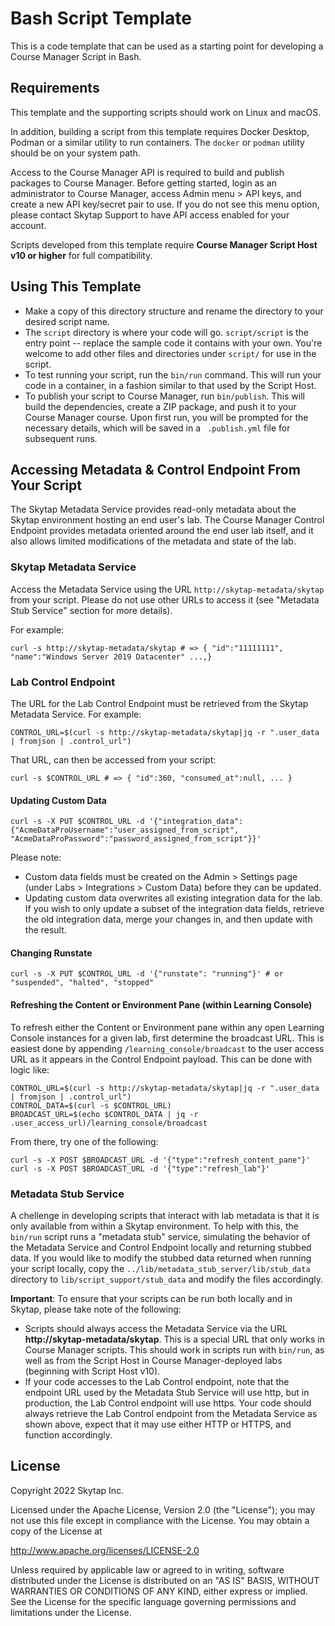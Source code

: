 # Bash Script Template

This is a code template that can be used as a starting point for developing a Course Manager Script in Bash.

## Requirements

This template and the supporting scripts should work on Linux and macOS. 

In addition, building a script from this template requires Docker Desktop, Podman or a similar utility to run containers. The `docker` or `podman` utility should be on your system path.

Access to the Course Manager API is required to build and publish packages to Course Manager. Before getting started, login as an administrator to Course Manager, access Admin menu > API keys, and create a new API key/secret pair to use. If you do not see this menu option, please contact Skytap Support to have API access enabled for your account.

Scripts developed from this template require **Course Manager Script Host v10 or higher** for full compatibility.

## Using This Template

* Make a copy of this directory structure and rename the directory to your desired script name.
* The `script` directory is where your code will go. `script/script` is the entry point -- replace the sample code it contains with your own. You're welcome to add other files and directories under `script/` for use in the script.
* To test running your script, run the `bin/run` command. This will run your code in a container, in a fashion similar to that used by the Script Host.
* To publish your script to Course Manager, run `bin/publish`. This will build the dependencies, create a ZIP package, and push it to your Course Manager course. Upon first run, you will be prompted for the necessary details, which will be saved in a ` .publish.yml` file for subsequent runs.

## Accessing Metadata & Control Endpoint From Your Script

The Skytap Metadata Service provides read-only metadata about the Skytap environment hosting an end user's lab. The Course Manager Control Endpoint provides metadata oriented around the end user lab itself, and it also allows limited modifications of the metadata and state of the lab.

### Skytap Metadata Service

Access the Metadata Service using the URL `http://skytap-metadata/skytap` from your script. Please do not use other URLs to access it (see "Metadata Stub Service" section for more details). 

For example:

```
curl -s http://skytap-metadata/skytap # => { "id":"11111111", "name":"Windows Server 2019 Datacenter" ...,}
```

### Lab Control Endpoint

The URL for the Lab Control Endpoint must be retrieved from the Skytap Metadata Service. For example:

```
CONTROL_URL=$(curl -s http://skytap-metadata/skytap|jq -r ".user_data | fromjson | .control_url")
```

That URL, can then be accessed from your script:

```
curl -s $CONTROL_URL # => { "id":360, "consumed_at":null, ... }
```


#### Updating Custom Data

```
curl -s -X PUT $CONTROL_URL -d '{"integration_data": {"AcmeDataProUsername":"user_assigned_from_script", "AcmeDataProPassword":"password_assigned_from_script"}}'
```

Please note:
* Custom data fields must be created on the Admin > Settings page (under Labs > Integrations > Custom Data) before they can be updated.
* Updating custom data overwrites all existing integration data for the lab. If you wish to only update a subset of the integration data fields, retrieve the old integration data, merge your changes in, and then update with the result.


#### Changing Runstate

```
curl -s -X PUT $CONTROL_URL -d '{"runstate": "running"}' # or "suspended", "halted", "stopped"
```

#### Refreshing the Content or Environment Pane (within Learning Console)

To refresh either the Content or Environment pane within any open Learning Console instances for a given lab, first determine the broadcast URL. This is easiest done by appending `/learning_console/broadcast` to the user access URL as it appears in the Control Endpoint payload. This can be done with logic like:

```
CONTROL_URL=$(curl -s http://skytap-metadata/skytap|jq -r ".user_data | fromjson | .control_url")
CONTROL_DATA=$(curl -s $CONTROL_URL)
BROADCAST_URL=$(echo $CONTROL_DATA | jq -r .user_access_url)/learning_console/broadcast
```

From there, try one of the following:

```
curl -s -X POST $BROADCAST_URL -d '{"type":"refresh_content_pane"}'
curl -s -X POST $BROADCAST_URL -d '{"type":"refresh_lab"}'
```

### Metadata Stub Service

A chellenge in developing scripts that interact with lab metadata is that it is only available from within a Skytap environment. To help with this, the `bin/run` script runs a "metadata stub" service, simulating the behavior of the Metadata Service and Control Endpoint locally and returning stubbed data. If you would like to modify the stubbed data returned when running your script locally, copy the `../lib/metadata_stub_server/lib/stub_data` directory to `lib/script_support/stub_data` and modify the files accordingly.

**Important**: To ensure that your scripts can be run both locally and in Skytap, please take note of the following:

* Scripts should always access the Metadata Service via the URL **http://skytap-metadata/skytap**. This is a special URL that only works in Course Manager scripts. This should work in scripts run with `bin/run`, as well as from the Script Host in Course Manager-deployed labs (beginning with Script Host v10).
* If your code accesses to the Lab Control endpoint, note that the endpoint URL used by the Metadata Stub Service will use http, but in production, the Lab Control endpoint will use https. Your code should always retrieve the Lab Control endpoint from the Metadata Service as shown above, expect that it may use either HTTP or HTTPS, and function accordingly.


## License

Copyright 2022 Skytap Inc.

Licensed under the Apache License, Version 2.0 (the "License");
you may not use this file except in compliance with the License.
You may obtain a copy of the License at

<http://www.apache.org/licenses/LICENSE-2.0>

Unless required by applicable law or agreed to in writing, software
distributed under the License is distributed on an "AS IS" BASIS,
WITHOUT WARRANTIES OR CONDITIONS OF ANY KIND, either express or implied.
See the License for the specific language governing permissions and
limitations under the License.
